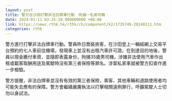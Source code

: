 ```yaml
---
layout: post
title: 警方在沙田打擊非法白牌車行動　拘捕一名男司機
date: 2024-01-11 03:35:28.000000000 +08:00
link: https://news.rthk.hk/rthk/ch/component/k2/1735749-20240111.htm
categories: rthk
---
```


警方進行打擊非法白牌車行動。警員昨日喬裝旅客，在沙田登上一輛經網上交易平台預約的七人車前往機場，發現車上並沒有出租汽車許可證。在到達目的地後，警員以現金繳付車資，並隨即表露身份，拘捕35歲男司機，涉嫌非法使用汽車作出租或載客取酬用途及駕駛時沒有第三者保險等罪名。涉案私家車就被警方扣查作進一步檢驗。

警方提醒，非法白牌車並沒有有效的第三者保險，乘客、其他車輛和道路使用者均可能失去應有的保障。警方會繼續嚴厲執法以打擊相關違例罪行，呼籲駕駛人士切勿以身試法。

